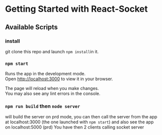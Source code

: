 # Getting Started with React-Socket

## Available Scripts

### install

git clone this repo and launch `npm install`in it.

### `npm start`

Runs the app in the development mode.\
Open [http://localhost:3000](http://localhost:3000) to view it in your browser.

The page will reload when you make changes.\
You may also see any lint errors in the console.

### `npm run build` then `node server`

will build the server on prd mode,
you can then call the server from the app at localhost:3000 (the one launched with `npm start`)
and also see the app on localhost:5000 (prd)
You have then 2 clients calling socket server


